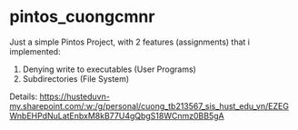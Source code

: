 # pintos_cuongcmnr
Just a simple Pintos Project, with 2 features (assignments) that i implemented:
  1. Denying write to executables (User Programs)
  2. Subdirectories (File System)
     
Details: https://husteduvn-my.sharepoint.com/:w:/g/personal/cuong_tb213567_sis_hust_edu_vn/EZEGWnbEHPdNuLatEnbxM8kB77U4gQbgS18WCnmz0BB5gA
